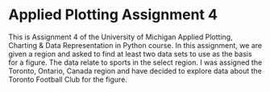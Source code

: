 # Applied Plotting Assignment 4
This is Assignment 4 of the University of Michigan Applied Plotting, Charting & Data Representation in Python course. In this assignment, we are given a region and asked to find at least two data sets to use as the basis for a figure. The data relate to sports in the select region. I was assigned the Toronto, Ontario, Canada region and have decided to explore data about the Toronto Football Club for the figure.
